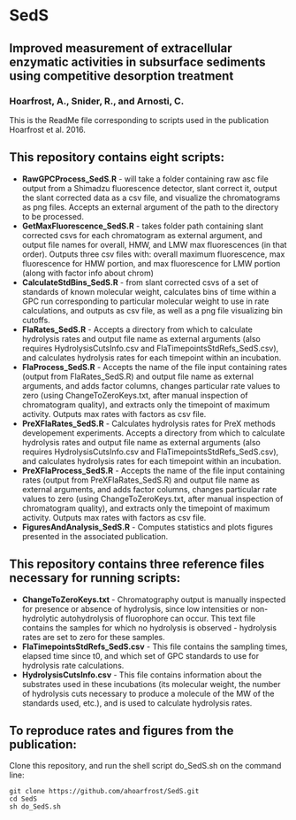 # SedS
## Improved measurement of extracellular enzymatic activities in subsurface sediments using competitive desorption treatment
### Hoarfrost, A., Snider, R., and Arnosti, C.

This is the ReadMe file corresponding to scripts used in the publication Hoarfrost et al. 2016.

## This repository contains eight scripts:

* **RawGPCProcess_SedS.R** - will take a folder containing raw asc file output from a Shimadzu fluorescence detector, slant correct it, output the slant corrected data as a csv file, and visualize the chromatograms as png files. Accepts an external argument of the path to the directory to be processed.
* **GetMaxFluorescence_SedS.R** - takes folder path containing slant corrected csvs for each chromatogram as external argument, and output file names for overall, HMW, and LMW max fluorescences (in that order). Outputs three csv files with: overall maximum fluorescence, max fluorescence for HMW portion, and max fluorescence for LMW portion (along with factor info about chrom)
* **CalculateStdBins_SedS.R** - from slant corrected csvs of a set of standards of known molecular weight, calculates bins of time within a GPC run corresponding to particular molecular weight to use in rate calculations, and outputs as csv file, as well as a png file visualizing bin cutoffs.
* **FlaRates_SedS.R** - Accepts a directory from which to calculate hydrolysis rates and output file name as external arguments (also requires HydrolysisCutsInfo.csv and FlaTimepointsStdRefs_SedS.csv), and calculates hydrolysis rates for each timepoint within an incubation.
* **FlaProcess_SedS.R** - Accepts the name of the file input containing rates (output from FlaRates_SedS.R) and output file name as external arguments, and adds factor columns, changes particular rate values to zero (using ChangeToZeroKeys.txt, after manual inspection of chromatogram quality), and extracts only the timepoint of maximum activity. Outputs max rates with factors as csv file.
* **PreXFlaRates_SedS.R** - Calculates hydrolysis rates for PreX methods developement experiments. Accepts a directory from which to calculate hydrolysis rates and output file name as external arguments (also requires HydrolysisCutsInfo.csv and FlaTimepointsStdRefs_SedS.csv), and calculates hydrolysis rates for each timepoint within an incubation.
* **PreXFlaProcess_SedS.R** - Accepts the name of the file input containing rates (output from PreXFlaRates_SedS.R) and output file name as external arguments, and adds factor columns, changes particular rate values to zero (using ChangeToZeroKeys.txt, after manual inspection of chromatogram quality), and extracts only the timepoint of maximum activity. Outputs max rates with factors as csv file.
* **FiguresAndAnalysis_SedS.R** - Computes statistics and plots figures presented in the associated publication.

## This repository contains three reference files necessary for running scripts:

* **ChangeToZeroKeys.txt** - Chromatography output is manually inspected for presence or absence of hydrolysis, since low intensities or non-hydrolytic autohydrolysis of fluorophore can occur. This text file contains the samples for which no hydrolysis is observed - hydrolysis rates are set to zero for these samples.
* **FlaTimepointsStdRefs_SedS.csv** - This file contains the sampling times, elapsed time since t0, and which set of GPC standards to use for hydrolysis rate calculations.
* **HydrolysisCutsInfo.csv** - This file contains information about the substrates used in these incubations (its molecular weight, the number of hydrolysis cuts necessary to produce a molecule of the MW of the standards used, etc.), and is used to calculate hydrolysis rates.


## To reproduce rates and figures from the publication:

Clone this repository, and run the shell script do_SedS.sh on the command line:

```
git clone https://github.com/ahoarfrost/SedS.git
cd SedS
sh do_SedS.sh
```
